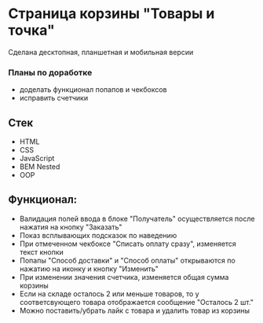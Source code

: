 # Страница корзины "Товары и точка"
Сделана десктопная, планшетная и мобильная версии

### Планы по доработке
- доделать функционал попапов и чекбоксов
- исправить счетчики

## Стек
- HTML
- CSS
- JavaScript
- BEM Nested
- OOP

## Функционал:
- Валидация полей ввода в блоке "Получатель" осуществляется после нажатия на кнопку "Заказать"
- Показ всплывающих подсказок по наведению
- При отмеченном чекбоксе "Списать оплату сразу", изменяется текст кнопки
- Попапы "Способ доставки" и "Способ оплаты" открываются по нажатию на иконку и кнопку "Изменить"
- При изменении значения счетчика, изменяется общая сумма корзины
- Если на складе осталось 2 или меньше товаров, то у соответсвующего товара отображается сообщение "Осталось 2 шт."
- Можно поставить/убрать лайк с товара и удалить товар из корзины
